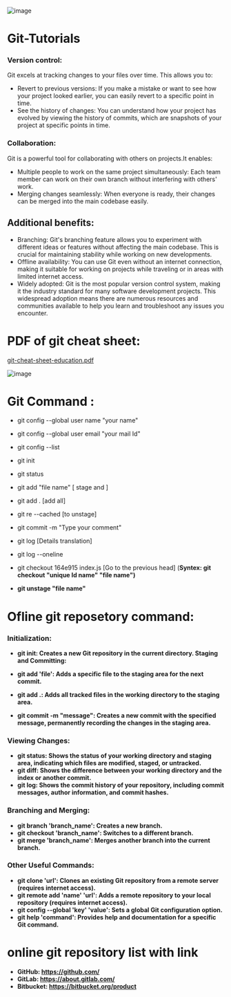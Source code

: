 ![image](https://github.com/ADATYA/Git-Tutorials/assets/97549431/d2ae1d5a-c71c-4bea-9b34-891eabbb3ce4)


# Git-Tutorials
### Version control: 
Git excels at tracking changes to your files over time. This allows you to:
* Revert to previous versions: 
If you make a mistake or want to see how your project looked earlier, you can easily revert to a specific point in time.
* See the history of changes: 
You can understand how your project has evolved by viewing the history of commits, which are snapshots of your project at specific points in time.
### Collaboration:
  Git is a powerful tool for collaborating with others on projects.It enables:
* Multiple people to work on the same project simultaneously: 
Each team member can work on their own branch without interfering with others' work.
* Merging changes seamlessly:
When everyone is ready, their changes can be merged into the main codebase easily.

## Additional benefits:

* Branching: 
Git's branching feature allows you to experiment with different ideas or features without affecting the main codebase. This is crucial for maintaining stability while working on new developments.
* Offline availability: 
You can use Git even without an internet connection, making it suitable for working on projects while traveling or in areas with limited internet access.
* Widely adopted: 
Git is the most popular version control system, making it the industry standard for many software development projects. This widespread adoption means there are numerous resources and communities available to help you learn and troubleshoot any issues you encounter.

# PDF of git cheat sheet:
[git-cheat-sheet-education.pdf](https://github.com/ADATYA/Git-Tutorials/files/14463957/git-cheat-sheet-education.pdf)

![image](https://github.com/ADATYA/Git-Tutorials/assets/97549431/6251b8a8-0ae9-4939-a0e7-212010f19361)


# Git Command :

* git config --global user name "your name"
* git config --global user email "your mail Id"
* git config --list


* git init
* git status
* git add "file name"  [ stage and ]
* git add . [add all]
* git re --cached <file> [to unstage]


* git commit -m "Type your comment"
* git log   [Details translation]
* git log --oneline

* git checkout 164e915 index.js   [Go to the previous head]   (<b>Syntex: git checkout "unique Id name" "file name")
* git unstage "file name"

# Ofline git reposetory command:

### Initialization:

* git init: Creates a new Git repository in the current directory.
Staging and Committing:

* git add 'file': Adds a specific file to the staging area for the next commit.
* git add .: Adds all tracked files in the working directory to the staging area.
* git commit -m "message": Creates a new commit with the specified message, permanently recording the changes in the staging area.
### Viewing Changes:

* git status: Shows the status of your working directory and staging area, indicating which files are modified, staged, or untracked.
* git diff: Shows the difference between your working directory and the index or another commit.
* git log: Shows the commit history of your repository, including commit messages, author information, and commit hashes.
### Branching and Merging:

* git branch 'branch_name': Creates a new branch.
* git checkout 'branch_name': Switches to a different branch.
* git merge 'branch_name': Merges another branch into the current branch.
### Other Useful Commands:

* git clone 'url': Clones an existing Git repository from a remote server (requires internet access).
* git remote add 'name' 'url': Adds a remote repository to your local repository (requires internet access).
* git config --global 'key' 'value': Sets a global Git configuration option.
* git help 'command': Provides help and documentation for a specific Git command.


  
# online git repository list with link
* GitHub: https://github.com/
* GitLab: https://about.gitlab.com/
* Bitbucket: https://bitbucket.org/product


